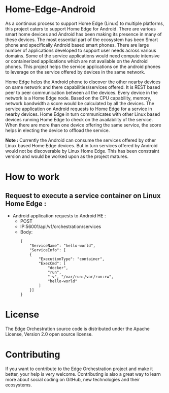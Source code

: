 # Home-Edge-Android

As a continous process to support Home Edge (Linux) to multiple platforms, this project caters to support Home Edge for Android. There are various smart home devices and Android has been making its presence in many of these devices. The most essential part of the ecosystem has been Smart phone and specifically Android based smart phones. There are large number of applications developed to support user needs across various domains. Some of the service applications would need compute intensive or containerized applications which are not available on the Android phones. This project helps the service applications on the android phones to leverage on the service offered by devices in the same network.

Home Edge helps the Android phone to discover the other nearby devices on same network and there capabilities/services offered. It is REST based peer to peer communication between all the devices. Every device in the network is a Home Edge node. Based on the CPU capability, memory, network bandwidth a score would be calculated by all the devices. The service application on Android requests to Home Edge for a service in nearby devices. Home Edge in turn communicates with other Linux based devices running Home Edge to check on the availability of the service. When there are more than one device offering the same service, the score helps in electing the device to offload the service. 

**Note :** Currently the Android can consume the services offered by other Linux based Home Edge devices. But in turn services offered by Android would not be discoverable by Linux Home Edge. This has been constraint version and would be worked upon as the project matures.

# How to work
## Request to execute a service container on Linux Home Edge :  
- Android application requests to Android HE : 
  - POST 
  - IP:56001/api/v1/orchestration/services
  - Body: 
    ```
    {
        "ServiceName": "hello-world",
        "ServiceInfo": [
        {
            "ExecutionType": "container",
            "ExecCmd": [
                "docker",
                "run",
                "-v", "/var/run:/var/run:rw",
                "hello-world"
            ]
        }]
    }
    ```

# License
The Edge Orchestration source code is distributed under the Apache License, Version 2.0 open source license.

# Contributing
If you want to contribute to the Edge Orchestration project and make it better, your help is very welcome. Contributing is also a great way to learn more about social coding on GitHub, new technologies and their ecosystems.
